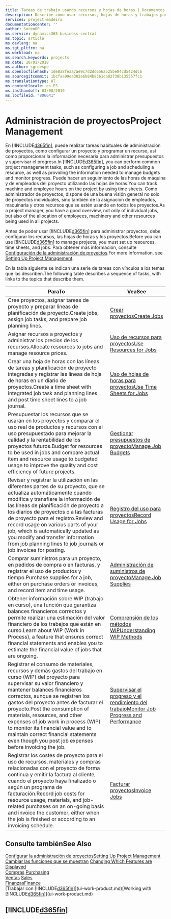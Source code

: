 ```yaml
---
title: Tareas de trabajo usando recursos y hojas de horas | Documentos de Microsoft
description: Describe cómo usar recursos, hojas de horas y trabajos para administrar proyectos.
services: project-madeira
documentationcenter: ''
author: SorenGP
ms.service: dynamics365-business-central
ms.topic: article
ms.devlang: na
ms.tgt_pltfrm: na
ms.workload: na
ms.search.keywords: projects
ms.date: 10/01/2018
ms.author: sgroespe
ms.openlocfilehash: 1de8a8feaa7ae9c7d2dd656a525be84cd5424dc6
ms.sourcegitcommit: 1bcfaa99ea302e6b84b8361ca02730b135557fc1
ms.translationtype: HT
ms.contentlocale: es-ES
ms.lasthandoff: 03/08/2019
ms.locfileid: "806641"
---
```

# <a name="project-management"></a><span data-ttu-id="cceb3-103">Administración de proyectos</span><span class="sxs-lookup"><span data-stu-id="cceb3-103">Project Management</span></span>
<span data-ttu-id="cceb3-104">En [!INCLUDE[d365fin](includes/d365fin_md.md)], puede realizar tareas habituales de administración de proyectos, como configurar un proyecto y programar un recurso, así como proporcionar la información necesaria para administrar presupuestos y supervisar el progreso.</span><span class="sxs-lookup"><span data-stu-id="cceb3-104">In [!INCLUDE[d365fin](includes/d365fin_md.md)], you can perform common project management tasks, such as configuring a job and scheduling a resource, as well as providing the information needed to manage budgets and monitor progress.</span></span> <span data-ttu-id="cceb3-105">Puede hacer un seguimiento de las horas de máquina y de empleados del proyecto utilizando las hojas de horas.</span><span class="sxs-lookup"><span data-stu-id="cceb3-105">You can track machine and employee hours on the project by using time sheets.</span></span> <span data-ttu-id="cceb3-106">Como administrador de proyectos, dispone de una buena visión general no solo de proyectos individuales, sino también de la asignación de empleados, maquinaria y otros recursos que se estén usando en todos los proyectos.</span><span class="sxs-lookup"><span data-stu-id="cceb3-106">As a project manager, you have a good overview, not only of individual jobs, but also of the allocation of employees, machinery and other resources being used in all projects.</span></span>

<span data-ttu-id="cceb3-107">Antes de poder usar [!INCLUDE[d365fin](includes/d365fin_md.md)] para administrar proyectos, debe configurar los recursos, las hojas de horas y los proyectos.</span><span class="sxs-lookup"><span data-stu-id="cceb3-107">Before you can use [!INCLUDE[d365fin](includes/d365fin_md.md)] to manage projects, you must set up resources, time sheets, and jobs.</span></span> <span data-ttu-id="cceb3-108">Para obtener más información, consulte [Configuración de la administración de proyectos](projects-setup-projects.md).</span><span class="sxs-lookup"><span data-stu-id="cceb3-108">For more information, see [Setting Up Project Management](projects-setup-projects.md).</span></span>  

<span data-ttu-id="cceb3-109">En la tabla siguiente se indican una serie de tareas con vínculos a los temas que las describen.</span><span class="sxs-lookup"><span data-stu-id="cceb3-109">The following table describes a sequence of tasks, with links to the topics that describe them.</span></span>

| <span data-ttu-id="cceb3-110">Para</span><span class="sxs-lookup"><span data-stu-id="cceb3-110">To</span></span> | <span data-ttu-id="cceb3-111">Vea</span><span class="sxs-lookup"><span data-stu-id="cceb3-111">See</span></span> |
| --- | --- |
| <span data-ttu-id="cceb3-112">Cree proyectos, asignar tareas de proyecto y preparar líneas de planificación de proyecto.</span><span class="sxs-lookup"><span data-stu-id="cceb3-112">Create jobs, assign job tasks, and prepare job planning lines.</span></span> |[<span data-ttu-id="cceb3-113">Crear proyectos</span><span class="sxs-lookup"><span data-stu-id="cceb3-113">Create Jobs</span></span>](projects-how-create-jobs.md) |
| <span data-ttu-id="cceb3-114">Asignar recursos a proyectos y administrar los precios de los recursos.</span><span class="sxs-lookup"><span data-stu-id="cceb3-114">Allocate resources to jobs and manage resource prices.</span></span> |[<span data-ttu-id="cceb3-115">Uso de recursos para proyectos</span><span class="sxs-lookup"><span data-stu-id="cceb3-115">Use Resources for Jobs</span></span>](projects-how-use-resources.md) |
| <span data-ttu-id="cceb3-116">Crear una hoja de horas con las líneas de tareas y planificación de proyecto integradas y registrar las líneas de hoja de horas en un diario de proyectos.</span><span class="sxs-lookup"><span data-stu-id="cceb3-116">Create a time sheet with integrated job task and planning lines and post time sheet lines to a job journal.</span></span> |[<span data-ttu-id="cceb3-117">Uso de hojas de horas para proyectos</span><span class="sxs-lookup"><span data-stu-id="cceb3-117">Use Time Sheets for Jobs</span></span>](projects-how-use-time-sheets.md) |
| <span data-ttu-id="cceb3-118">Presupuestar los recursos que se usarán en los proyectos y comparar el uso real de productos y recursos con el uso presupuestado para mejorar la calidad y la rentabilidad de los proyectos futuros.</span><span class="sxs-lookup"><span data-stu-id="cceb3-118">Budget for resources to be used in jobs and compare actual item and resource usage to budgeted usage to improve the quality and cost efficiency of future projects.</span></span> |[<span data-ttu-id="cceb3-119">Gestionar presupuestos de proyecto</span><span class="sxs-lookup"><span data-stu-id="cceb3-119">Manage Job Budgets</span></span>](projects-how-manage-budgets.md) |
| <span data-ttu-id="cceb3-120">Revisar y registrar la utilización en las diferentes partes de su proyecto, que se actualiza automáticamente cuando modifica y transfiere la información de las líneas de planificación de proyecto a los diarios de proyectos o a las facturas de proyecto para el registro.</span><span class="sxs-lookup"><span data-stu-id="cceb3-120">Review and record usage on various parts of your job, which is automatically updated as you modify and transfer information from job planning lines to job journals or job invoices for posting.</span></span> |[<span data-ttu-id="cceb3-121">Registro del uso para proyectos</span><span class="sxs-lookup"><span data-stu-id="cceb3-121">Record Usage for Jobs</span></span>](projects-how-record-job-usage.md) |
| <span data-ttu-id="cceb3-122">Comprar suministros para un proyecto, en pedidos de compra o en facturas, y registrar el uso de productos y tiempo.</span><span class="sxs-lookup"><span data-stu-id="cceb3-122">Purchase supplies for a job, either on purchase orders or invoices, and record item and time usage.</span></span> |[<span data-ttu-id="cceb3-123">Administración de suministros de proyecto</span><span class="sxs-lookup"><span data-stu-id="cceb3-123">Manage Job Supplies</span></span>](projects-how-manage-project-supplies.md) |
| <span data-ttu-id="cceb3-124">Obtener información sobre WIP (trabajo en curso), una función que garantiza balances financieros correctos y permite realizar una estimación del valor financiero de los trabajos que están en curso.</span><span class="sxs-lookup"><span data-stu-id="cceb3-124">Learn about WIP (Work in Process), a feature that ensures correct financial statements and enables you to estimate the financial value of jobs that are ongoing.</span></span> |[<span data-ttu-id="cceb3-125">Comprensión de los métodos WIP</span><span class="sxs-lookup"><span data-stu-id="cceb3-125">Understanding WIP Methods</span></span>](projects-understanding-wip.md) |
| <span data-ttu-id="cceb3-126">Registrar el consumo de materiales, recursos y demás gastos del trabajo en curso (WIP) del proyecto para supervisar su valor financiero y mantener balances financieros correctos, aunque se registren los gastos del proyecto antes de facturar el proyecto.</span><span class="sxs-lookup"><span data-stu-id="cceb3-126">Post the consumption of materials, resources, and other expenses of job work in process (WIP) to monitor its financial value and to maintain correct financial statements even though you post job expenses before invoicing the job.</span></span> |[<span data-ttu-id="cceb3-127">Supervisar el progreso y el rendimiento del trabajo</span><span class="sxs-lookup"><span data-stu-id="cceb3-127">Monitor Job Progress and Performance</span></span>](projects-how-monitor-progress-performance.md) |
| <span data-ttu-id="cceb3-128">Registrar los costes de proyecto para el uso de recursos, materiales y compras relacionadas con el proyecto de forma continua y emitir la factura al cliente, cuando el proyecto haya finalizado o según un programa de facturación.</span><span class="sxs-lookup"><span data-stu-id="cceb3-128">Record job costs for resource usage, materials, and job-related purchases on an on-going basis and invoice the customer, either when the job is finished or according to an invoicing schedule.</span></span> |[<span data-ttu-id="cceb3-129">Facturar proyectos</span><span class="sxs-lookup"><span data-stu-id="cceb3-129">Invoice Jobs</span></span>](projects-how-invoice-jobs.md) |

## <a name="see-also"></a><span data-ttu-id="cceb3-130">Consulte también</span><span class="sxs-lookup"><span data-stu-id="cceb3-130">See Also</span></span>
[<span data-ttu-id="cceb3-131">Configurar la administración de proyectos</span><span class="sxs-lookup"><span data-stu-id="cceb3-131">Setting Up Project Management</span></span>](projects-setup-projects.md)  
<span data-ttu-id="cceb3-132">[Cambiar las funciones que se muestran](ui-experiences.md)    </span><span class="sxs-lookup"><span data-stu-id="cceb3-132">[Changing Which Features are Displayed](ui-experiences.md)    </span></span>  
<span data-ttu-id="cceb3-133">[Compras](purchasing-manage-purchasing.md)       </span><span class="sxs-lookup"><span data-stu-id="cceb3-133">[Purchasing](purchasing-manage-purchasing.md)       </span></span>  
<span data-ttu-id="cceb3-134">[Ventas](sales-manage-sales.md)  </span><span class="sxs-lookup"><span data-stu-id="cceb3-134">[Sales](sales-manage-sales.md)  </span></span>  
[<span data-ttu-id="cceb3-135">Finanzas</span><span class="sxs-lookup"><span data-stu-id="cceb3-135">Finance</span></span>](finance.md)  
<span data-ttu-id="cceb3-136">[Trabajar con [!INCLUDE[d365fin](includes/d365fin_md.md)]](ui-work-product.md)</span><span class="sxs-lookup"><span data-stu-id="cceb3-136">[Working with [!INCLUDE[d365fin](includes/d365fin_md.md)]](ui-work-product.md)</span></span>  

## [!INCLUDE[d365fin](includes/free_trial_md.md)]  
 
